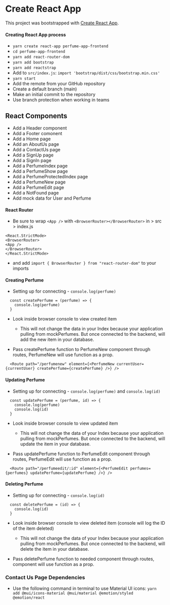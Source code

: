 # Create React App
This project was bootstrapped with [Create React App](https://github.com/facebook/create-react-app).
#### Creating React App process
- `yarn create react-app perfume-app-frontend`
- `cd perfume-app-frontend`
- `yarn add react-router-dom`
- `yarn add bootstrap`
- `yarn add reactstrap`
- Add to `src/index.js`: `import 'bootstrap/dist/css/bootstrap.min.css'`
- `yarn start`
- Add the remote from your GitHub repository
- Create a default branch (main)
- Make an initial commit to the repository
- Use branch protection when working in teams

## React Components
- Add a Header component
- Add a Footer comonent
- Add a Home page
- Add an AboutUs page
- Add a ContactUs page
- Add a SignUp page
- Add a SignIn page
- Add a PerfumeIndex page
- Add a PerfumeShow page
- Add a PerfumeProtectedIndex page
- Add a PerfumeNew page
- Add a PerfumeEdit page
- Add a NotFound page
- Add mock data for User and Perfume
#### React Router
- Be sure to wrap `<App />` with `<BrowserRouter></BrowserRouter>` in > src > index.js

```
<React.StrictMode>
<BrowserRouter>
<App />
</BrowserRouter>
</React.StrictMode>
```

- and add `import { BrowserRouter } from "react-router-dom"` to your imports

#### Creating Perfume
- Setting up for connecting - `console.log(perfume)`
```
  const createPerfume = (perfume) => {
    console.log(perfume)
  }
```
- Look inside browser console to view created item
  - This will not change the data in your Index because your application pulling from mockPerfumes. But once connected to the backend, will add the new item in your database.

- Pass createPerfume function to PerfumeNew component through routes, PerfumeNew will use function as a prop.
```
  <Route path="/perfumenew" element={<PerfumeNew currentUser={currentUser} createPerfume={createPerfume} />} />
```

#### Updating Perfume
- Setting up for connecting - `console.log(perfume)` and `console.log(id)`
```
  const updatePerfume = (perfume, id) => {
    console.log(perfume)
    console.log(id)
  }
```
- Look inside browser console to view updated item
  - This will not change the data of your Index because your application pulling from mockPerfumes. But once connected to the backend, will update the item in your database.

- Pass updatePerfume function to PerfumeEdit component through routes, PerfumeEdit will use function as a prop.
```
  <Route path="/perfumeedit/:id" element={<PerfumeEdit perfumes={perfumes} updatePerfume={updatePerfume} />} />
```

#### Deleting Perfume
- Setting up for connecting - `console.log(id)`
```
  const deletePerfume = (id) => {
    console.log(id)
  }
```
- Look inside browser console to view deleted item (console will log the ID of the item deleted)
  - This will not change the data of your Index because your application pulling from mockPerfumes. But once connected to the backend, will delete the item in your database.

- Pass deletePerfume function to needed component through routes, component will use function as a prop.

### Contact Us Page Dependencies
- Use the following command in terminal to use Material UI icons: `yarn add @mui/icons-material @mui/material @emotion/styled @emotion/react`